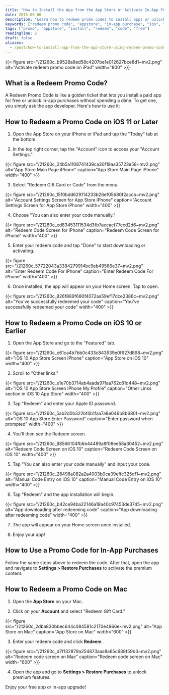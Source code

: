 ```yaml
---
title: "How to Install the App from the App Store or Activate In-App Purchase Using Redeem Promo Code"
date: 2015-06-06
description: "Learn how to redeem promo codes to install apps or unlock in-app purchases on iPhone, iPad, and Mac."
keywords: ["redeem promo code", "appstore", "in-app purchase", "ios", "mac", "free apps", "install apps", "promo"]
tags: ["promo", "appstore", "install", "redeem", "code", "free"]
readingTime: 2
draft: false
aliases:
  - /post/how-to-install-app-from-the-app-store-using-redeem-promo-code/
---
```


{{< figure src="/21260c_b9528a8ed58c4207be1e012627bce8d1~mv2.png" alt="Activate redeem promo code on iPad" width="800" >}}

## What is a Redeem Promo Code?

A Redeem Promo Code is like a golden ticket that lets you install a paid app for free or unlock in-app purchases without spending a dime. To get one, you simply ask the app developer. Here's how to use it:

## How to Redeem a Promo Code on iOS 11 or Later

1. Open the App Store on your iPhone or iPad and tap the "Today" tab at the bottom.

2. In the top right corner, tap the "Account" icon to access your "Account Settings."

{{< figure src="/21260c_24b5a1108741439ca30f19aa35723e58~mv2.png" alt="App Store Main Page iPhone" caption="App Store Main Page iPhone" width="400" >}}

3. Select "Redeem Gift Card or Code" from the menu.

{{< figure src="/21260c_15f0bdd629114233b26ef05680f2accb~mv2.png" alt="Account Settings Screen for App Store iPhone" caption="Account Settings Screen for App Store iPhone" width="400" >}}

4. Choose "You can also enter your code manually."

{{< figure src="/21260c_ed83453111534d3fb7aecacf77ccd2d6~mv2.png" alt="Redeem Code Screen for iPhone" caption="Redeem Code Screen for iPhone" width="400" >}}

5. Enter your redeem code and tap "Done" to start downloading or activating.

{{< figure src="/21260c_57722043a3384279914bc9eb49566e37~mv2.png" alt="Enter Redeem Code For iPhone" caption="Enter Redeem Code For iPhone" width="400" >}}

6. Once installed, the app will appear on your Home screen. Tap to open.

{{< figure src="/21260c_826f889f680f4072aa59ef17dce2386c~mv2.png" alt="You've successfully redeemed your code" caption="You've successfully redeemed your code" width="400" >}}

## How to Redeem a Promo Code on iOS 10 or Earlier

1. Open the App Store and go to the "Featured" tab.

{{< figure src="/21260c_c61ca4b7bb0c433c843539e0f627d898~mv2.png" alt="iOS 10 App Store Screen iPhone" caption="App Store on iOS 10" width="400" >}}

2. Scroll to "Other links."

{{< figure src="/21260c_e1e70b3714ab4aada97faa762c81d448~mv2.png" alt="iOS 10 App Store Screen iPhone My Profile" caption="Other Links section in iOS 10 App Store" width="400" >}}

3. Tap "Redeem" and enter your Apple ID password.

{{< figure src="/21260c_5ab2d0b322bf4b1faa7a8e046b8b680f~mv2.png" alt="iOS 10 App Store Enter Password" caption="Enter password when prompted" width="400" >}}

4. You'll then see the Redeem screen.

{{< figure src="/21260c_88566104fb6e44489a8f08ee58a30452~mv2.png" alt="Redeem Code Screen on iOS 10" caption="Redeem Code Screen on iOS 10" width="400" >}}

5. Tap "You can also enter your code manually" and input your code.

{{< figure src="/21260c_26498a082a2a4003b0ca09effc325df1~mv2.png" alt="Manual Code Entry on iOS 10" caption="Manual Code Entry on iOS 10" width="400" >}}

6. Tap "Redeem" and the app installation will begin.

{{< figure src="/21260c_b42ce94ba22146a19a40c97453de3745~mv2.png" alt="App downloading after redeeming code" caption="App downloading after redeeming code" width="400" >}}

7. The app will appear on your Home screen once installed.

8. Enjoy your app!

## How to Use a Promo Code for In-App Purchases

Follow the same steps above to redeem the code. After that, open the app and navigate to **Settings > Restore Purchases** to activate the premium content.

## How to Redeem a Promo Code on Mac

1. Open the **App Store** on your Mac.

2. Click on your **Account** and select "Redeem Gift Card."

{{< figure src="/21260c_2dba830bbec644c084581c2170e4966e~mv2.png" alt="App Store on Mac" caption="App Store on Mac" width="600" >}}

3. Enter your redeem code and click **Redeem**.

{{< figure src="/21260c_d7f132879a254873aaa8a65c688f59b3~mv2.png" alt="Redeem code screen on Mac" caption="Redeem code screen on Mac" width="600" >}}

4. Open the app and go to **Settings > Restore Purchases** to unlock premium features.

Enjoy your free app or in-app upgrade!
